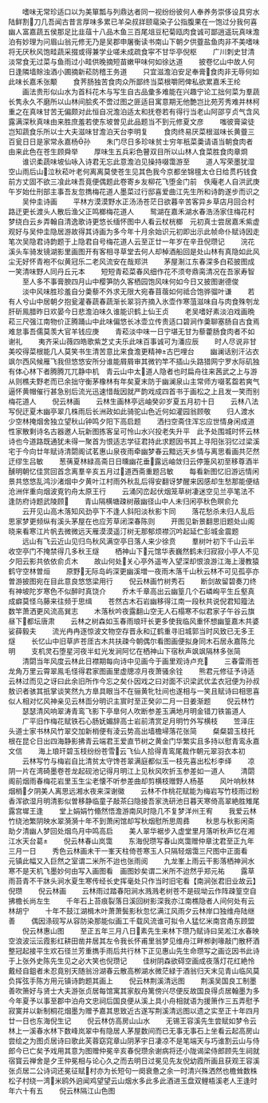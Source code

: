 <!-- { "loadSidebar": true } -->
　　嗜味无常珍适口以为美箪瓢与列鼎达者同一视纷纷彼何人奉养务崇侈设具穷水陆鲜割刀几吾闻古昔言厚味多累已羊朶叔牂颐鼋染子公指腹果在一饱过分我何喜幽人富嘉蔬五侯那足比韭葅十八品木鱼三百尾俎豆杞菊瓯肉食诚可鄙逍遥玩真味澹泊有妙理为问眉山翁元修无乃是吴郡申屠衡读书南山下朝夕供虀盐鱼肉非不美嗜味将无厌秋风饱畦蔬采掇或得兼学业嗟未成疏食寜不甘华亭倪枢
　　广川刺史甘清淡常食无过菜与鱼雨过小畦供晚摘短苗嫩甲味何如徐达道
　　披卷忆山中故人何日逢隣墙賖浊酒小圃摘新菘防稽王务道
　　只宜滋澹泊安足奉膏食肉非无辱何如此味长嘉禾张颙
　　食荠肠独苦食肉众所鄙终当菜根嚼罔俾私欲累嘉禾王纶
　　画法贵形似山水为首科花木与写生自古品彚多难能在兴趣宁论工拙何菜为羣蔬长隽永久不磨所以山林间脍炙不啻过图之匪适目寓意期无他艶岂比苑芳秀难并林柯重之在真味甘苦无偏颇对此恒自况澹泊适太和抚卷若有得行当老山阿邵亨贞气含风露满深秋真味由来胜庶羞若使东坡曽见此品题当不到元修夏文彦
　　嗤彼膏粱徒岂知蔬食乐所以士大夫滋味甘澹泊天台李明复
　　食肉终易厌菜根滋味长黄虀三百瓮日日是家常永嘉杨孙
　　朱门尽日多珍味贫士穷年秖菜羮请语当朝食肉者由来此色在苍生顾舜举
　　厚味生五兵彩色瞽双目所以山林人食菜胜食肉章烱
　　谁识柔蔬味坡仙咏入诗君无忘此意澹泊见操持啜霭游至
　　道人写荣墨犹湿空山雨后山泣秋菘叶老何离离莫使苍生见其色我今京都坐锦氊太仓日给贯朽钱食前方丈固不欲三飡此味吾竟便偶题此卷寄乡友柳花飞堕金门前　佚庵老人自洪武庚午岁始仕刑部主事吾友忽擕梅花道人墨菜过行邸喜爱曲江先生所和诗韵遂步而识之
　　吴仲圭诗画
　　平林方漠漠野水正汤汤苍茫日欲暮辛苦客异乡草店月回合村路迂更长渡头人散后渔父正鸣榔梅花道人
　　鸳湖在嘉禾湖水春浩汤家住梅花村梦绕白云乡弄翰自清逸歌诗更悠长缅怀图中人看云杖桄榔　元初真士尝居嘉禾紫虚观好与吴仲圭隐居游故得其诗画为多今年十月余始识元初即出示此帧命仆赋诗因走笔次吴隐君诗韵题于上隐君自号梅花道人云至正廿一年岁在辛丑倪瓒记
　　浣花溪头车骑发镜湖影里画图开有客相寻草堂去何人却棹酒船回是处山林有真隐如此风尘无好怀青袍不似黄冠乐二老风流安在哉郑洪
　　茅屋淛江东春深多白菘披图成一笑清味野人同丹丘元本
　　短短青菘菜春风细作花不须夸鼎脔清况在吾家寿智
　　至人多不事膏腴四月山中樱笋防久客栖园饱风味何如今日又披图谢德俊
　　淡中风味胜珍羞自分羮藜不外求无限大宛春苜蓿如何祗合饱骅骝叶谦
　　若有人兮山中居朝夕抱瓮灌春蔬春蔬渐长翠羽齐摘入氷壶作寒菹滋味自与肉食殊刳龙肝斫鳯腊昨日欢晏今日悲澹泊味久谁能识鹤上仙王贞
　　老吴嗜好素淡泊戏画晩菘三尺强江南物价正腾踊山中此味偏悠长冰壶立传贵适口碧涧作羮聊塞肠自古食焉难怠事吾儒莫羡大官羊钱应庚
　　青菘淡中味一日宁堪无甘为藜藿肠食肉者不如谢礼
　　夷齐采山薇四皓歌紫芝丈夫乐此味百事诚可为潘应辰
　　时人尽说非甘美咬得菜根能几人莫笑书生清苦意比来食澹更精神古巴哩台
　　幽澜话别汗沾衣飒尔西风候雁飞我但悠悠安所分谁能屑屑审其微钓竿不插山头路猎网宁罗水际矶独有体心林下者腾腾兀兀静中机　青云山中太道人隐者也时扁舟往来茜武之上与游从则樵夫野老而已余拙守衡茅橡林有年矣夏末防于幽澜泉山主常师方啜茗盌若爽气逼怀黄帽催行甚急别后流光迅速惜哉因就严韵戏成四首书于画松之上且发一笑而别梅花道人
　　倪云林画
　　云林生画林亭远岫癸卯岁夏五月初十日
　　云林八法写倪迂夏木幽亭翠几株雨后长洲政如此骑驼山色近何如灌园翁顾敬
　　归人渡水少空林掩烟舍独立望秋山钟鸣夕阳下高启题
　　洒扫空斋住浑忘应世情身闲成道性家散剩诗名古器邀人玩新图拣客呈可怜山水兴投老失升平　此予处围城时怀云林诗也今道路既通犹未得一聚首为恨适志学征君持此求题因书其上寻阳张羽忆过梁溪宅于今向廿年赋诗清閟阁试茗惠山泉夜雨牵幽梦春云黯远天乡情与离思看画共茫然迂缪生吕敏
　　葱蒨夏林緑高斋日日曛幽花垂露远岫敛归云停箑风初至移尊酒半醺明朝忆佳赏回首念离羣辛亥五月过道西斋重题吕敏
　　每看新图忆旧游远情闲景共悠悠乱鸿沙渚烟中夕黄叶江村雨外秋乱后得安翻讶梦醒来因感却生愁那能便结沧洲伴重向烟波覔钓舟太原王行
　　云涌冈峦起伏烟笼草树凄迷空见兰亭笔法不逢防府诗题武陵顾
　　青山隔横塘疎树蔽幽径山中人未归闲亭秋色暝俞允
　　云开见山高木落知风劲亭下不逢人斜阳淡秋影卞同
　　落花愁杀未归人乱后思家梦更频纵有溪头茅屋在也应芳草闭深春陈则
　　开图见新景翻思旧题处山阁晓来看寒江片帆去微微远天雁漠漠遥汀树无那郁烦襟沉吟起延伫彭城金震题
　　远山有飞云近山见归鸟秋风满空亭日落人来少徐贲
　　羣树叶初下千山云半收空亭门不掩禁得几多秋王燧
　　栖神山下元馆华表巍然鹤未归寂寂小亭人不见夕阳云影共依依俞贞木
　　故山何处关心亭外遥岑入望深却恨浪游江海上漫教猿鹤守空林曽烜
　　原野无际岛屿深更幽溪増一夜雨木落千山秋云林不可见孤亭亦曽游披图宛在目此意良悠悠梁用行
　　倪云林画竹树秀石
　　断剑故留碧奏刀终有神坡陀岁寒色不似醉时真饶介
　　乔木千章高出云幽篁几个石嶙峋平生丘壑真成癖莫怪乌藤来往频于思缉
　　苍然古木石岩幽移得江南一段秋共说倪君知籀法数竿萧洒更风流高巽志
　　木落秋吟夜露翻山空无人石榻寒不似君家子午谷云旗昼下都坛唐肃
　　云林之树森如玉春雨琅玕长更多使我临风重怀想幽篁嘉木共婆娑薛毅夫
　　流光冉冉逐惊波文物空存晋永和辽鹤重寻旧城郭当时风致已无多王燧
　　长忆山中旧草庐苍厓古木共扶疎今朝偶尔看图画便拟身同木石居永嘉陈允明
　　支机灵石堕星河夜半虹光发涧阿忆在栖神山下宿秋声飒飒隔林多张简
　　清閟当年风度云林此日襟期每向诗中见画今于画里观诗卢充
　　三春雷雨苍龙角万里云霄翠鳯毛怪得君家图画里虚牕凉月夜萧骚余铨
　　熊君元修征予诗适云林过而见之讶曰此余旧所作今忘之矣仆因戏之曰对面不识梁武优孟衣冠便为孙叔敖识者骇其扺掌谈笑然九方臯具眼当不在骊黄牝牡间也遂相与一笑且赋诗曰相思喜似人相对忆风神亲见云林靣分明识主賔时至正癸卯二月一日姜渐题
　　倪云林竹
　　瑟瑟清风响翠涛青鸾飞影下亭臯何人吹断参差玉满地月明金错刀铁笛道人
　　广平旧作梅花赋铁石心肠妩媚辞高士岩前清赏足月明竹外写横枝
　　笠泽庄头道士家书林风竹翠交加新梢便有淩云势高出墙檐埽落花张简
　　粲粲碧玉枝托根在昆仑日出四海静影拂青云端君王爱直节树之黄金门华繁实且多持以慰青鸾永嘉文信
　　海上琅玕碧玉枝纷纷苍雪云飞仙人拾得青鸾尾裁作朝元翠羽衣本初
　　云林写竹与梅岩自比清贫太守馋苍翠满庭都似玉一枝先喜出松杉李绎
　　凉阴一片在湾碕墨卷苍龙起砚池记得月明江上见秋风吹折玉参差如一道人
　　清閟阁前烟雨春梅花岩里玉生尘老懐不听参差曲却剪横枝赠野人杨基
　　风叶响秋林烟梢夕阴美人离思远湘水夜来深谢徽
　　云林不作桃花赋能为梅岩写竹枝雨过粉香浑欲湿月明清影似曽移静临童子敲茶臼隐接吾家洗研池日暮天寒倚高翠絶胜雉尾露宫墀王逢
　　堂上娟娟竹翛然悟澹游南风时隐几不复梦洋州王宥
　　我爱云林竹绕池繁阴映水翠漪漪十年不到萧闲馆却写秋烟慰所思周彞
　　秋思与秋影闲斋助夕清幽人梦回处烟鸟月中鸣高启
　　美人翠华裾步入虚堂里月落听秋声忆在湘江水天台葛
　　倪云林春山岚霭
　　东海倪瓒写春山岚霭赠仲章沈君至正九年三月一日
　　秀色云林画未干一峯天柱倚苍寒玉人只隔轻烟霭三尺图中正面看　元镇此幅又入巨然之室谓二米所不迨也张雨阅
　　九龙峯上雨云干影落栖神涧水寒不是天机飞墨妙何由写入画图看　画图妙矣谓二米所不迨然乎郑元祐
　　露草雨苔青不干牀头涧水夏生寒传经长史挥毫处只作当时旧宅看【南涧张君旧业故云】倪瓒
　　倪云林画
　　云林雨过踏春阳涧水溅溅老树苍不是砚坳云作阵疎篁空自拂檐长尚左生
　　千年石上苔痕裂落日溪回树影深我亦江南樵隐者人间何处有云林胡宁
　　十年不鼓江湖楫木叶萧萧鬓影秋忽忆满江风雨夕云林岸口独维舟陆继善
　　偶因涤砚写从容防染那能似画工千载风流谁可拟令人猛忆米南宫甬东顾盟
　　倪云林惠山图
　　至正五年三月八日素先生来林下瓒乃赋诗曰吴淞江水春映空浪波沄沄霞影红耕田凿井居其左令我长怀甫里翁梦见维舟江畔栁剥喙敲门散杯酒整冠起接平生欢石径兰芳重擕手雨后共行林下正见惠山先生命瓒写之画讫因书此诗于上张外史陈先生见之必大笑也倪瓒记
　　佳树阴森欲碍空画成夜落灯花红絶怜戴经自鉏者未忍竟别天随翁汾湖春云散高栁湖水微茫緑于酒翁归天末见青山临风莫负挥弦手陈方用元镇诗韵题其画上
　　倪云林荆溪清远图
　　荆溪吴国良工制墨善吹箫好与贤士大夫游张贞居每馆寓其家舣舟篱傍兴尽便反故国良得贞居翰墨为多今年夏予以事至郡中泊舟文忠祠后国良便从溪上具小舟相就语为援箫作三五弄慰予寂寞并以新制桐花烟墨为赠予嘉其思致近古遂写荆溪清远图以遗之实至正十年四月廿一日也东海倪生记
　　倪云林仿高房山山水
　　无锡王容溪先生尝赋如梦令云林上一溪春水林下数峰岚翠中有隐居人茅屋数间而已无事无事石上坐看云起高房山尝绘之为图贞居诗曰歌此芙蓉窈窕章山阴茅宇日凄凉不是笔端天与巧谁割云山与侍郎今已亡矣予戏用其意为图赠仲冕辛亥春倪瓒余谢病将还小陇谒梁侍郎顾先生祠就宿寳云禅舍是夕王仲冕相与论心久之而去明日过冕见先友倪幼霞所画且获观王容溪张贞居二公诗词还冕征赋村亦为长短句一阕衰惫之余一时清兴殊洒然也檐耸数株松子村绕一湾米鸥外逈闻鸡望望云山烟水多此多此酒进玉盘双鲤梧溪老人王逢时年六十有五
　　倪云林隔江山色图

